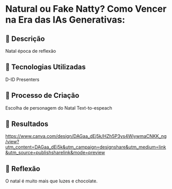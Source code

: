 # Natural ou Fake Natty? Como Vencer na Era das IAs Generativas:

## 📒 Descrição
Natal época de reflexão

## 🤖 Tecnologias Utilizadas
D-ID Presenters

## 🧐 Processo de Criação
Escolha de personagem do Natal
Text-to-espeach

## 🚀 Resultados
https://www.canva.com/design/DAGaa_dEj5k/HZh5P3ys4WiywmaCNKK_ng/view?utm_content=DAGaa_dEj5k&utm_campaign=designshare&utm_medium=link&utm_source=publishsharelink&mode=preview

## 💭 Reflexão 
O natal é muito mais que luzes e chocolate.
